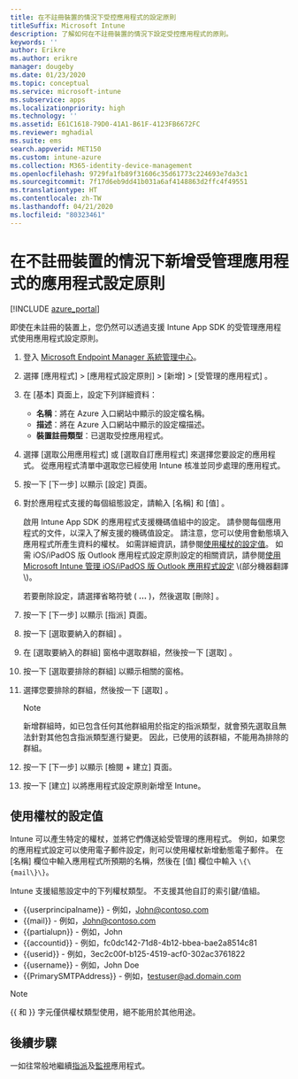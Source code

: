```yaml
---
title: 在不註冊裝置的情況下受控應用程式的設定原則
titleSuffix: Microsoft Intune
description: 了解如何在不註冊裝置的情況下設定受控應用程式的原則。
keywords: ''
author: Erikre
ms.author: erikre
manager: dougeby
ms.date: 01/23/2020
ms.topic: conceptual
ms.service: microsoft-intune
ms.subservice: apps
ms.localizationpriority: high
ms.technology: ''
ms.assetid: E61C1618-79D0-41A1-B61F-4123FB6672FC
ms.reviewer: mghadial
ms.suite: ems
search.appverid: MET150
ms.custom: intune-azure
ms.collection: M365-identity-device-management
ms.openlocfilehash: 9729fa1fb89f31606c35d61773c224693e7da3c1
ms.sourcegitcommit: 7f17d6eb9dd41b031a6af4148863d2ffc4f49551
ms.translationtype: HT
ms.contentlocale: zh-TW
ms.lasthandoff: 04/21/2020
ms.locfileid: "80323461"
---
```

# <a name="add-app-configuration-policies-for-managed-apps-without-device-enrollment"></a>在不註冊裝置的情況下新增受管理應用程式的應用程式設定原則

[!INCLUDE [azure_portal](../includes/azure_portal.md)]

即使在未註冊的裝置上，您仍然可以透過支援 Intune App SDK 的受管理應用程式使用應用程式設定原則。 

1. 登入 [Microsoft Endpoint Manager 系統管理中心](https://go.microsoft.com/fwlink/?linkid=2109431)。
2. 選擇 [應用程式]   > [應用程式設定原則]   > [新增]   > [受管理的應用程式]  。
3. 在 [基本]  頁面上，設定下列詳細資料：
    - **名稱**：將在 Azure 入口網站中顯示的設定檔名稱。
    - **描述**：將在 Azure 入口網站中顯示的設定檔描述。
    - **裝置註冊類型**：已選取受控應用程式。
4. 選擇 [選取公用應用程式]  或 [選取自訂應用程式]  來選擇您要設定的應用程式。 從應用程式清單中選取您已經使用 Intune 核准並同步處理的應用程式。
5. 按一下 [下一步]  以顯示 [設定]  頁面。
6. 對於應用程式支援的每個組態設定，請輸入 [名稱]  和 [值]  。 

   啟用 Intune App SDK 的應用程式支援機碼值組中的設定。 請參閱每個應用程式的文件，以深入了解支援的機碼值設定。 請注意，您可以使用會動態填入應用程式所產生資料的權杖。 如需詳細資訊，請參閱[使用權杖的設定值](app-configuration-policies-managed-app.md#configuration-values-for-using-tokens)。 如需 iOS/iPadOS 版 Outlook 應用程式設定原則設定的相關資訊，請參閱[使用 Microsoft Intune 管理 iOS/iPadOS 版 Outlook 應用程式設定](https://technet.microsoft.com/library/mt813789(v=exchg.150).aspx) \(部分機器翻譯\)。

    若要刪除設定，請選擇省略符號 ( **...** )，然後選取 [刪除]  。  

7. 按一下 [下一步]  以顯示 [指派]  頁面。
8. 按一下 [選取要納入的群組]  。
9. 在 [選取要納入的群組]  窗格中選取群組，然後按一下 [選取]  。
10. 按一下 [選取要排除的群組]  以顯示相關的窗格。
11. 選擇您要排除的群組，然後按一下 [選取]  。

    >[!NOTE]
    >新增群組時，如已包含任何其他群組用於指定的指派類型，就會預先選取且無法針對其他包含指派類型進行變更。 因此，已使用的該群組，不能用為排除的群組。

12. 按一下 [下一步]  以顯示 [檢閱 + 建立]  頁面。
13. 按一下 [建立]  以將應用程式設定原則新增至 Intune。

## <a name="configuration-values-for-using-tokens"></a>使用權杖的設定值

Intune 可以產生特定的權杖，並將它們傳送給受管理的應用程式。 例如，如果您的應用程式設定可以使用電子郵件設定，則可以使用權杖新增動態電子郵件。 在 [名稱]  欄位中輸入應用程式所預期的名稱，然後在 [值]  欄位中輸入 `\{\{mail\}\}`。

Intune 支援組態設定中的下列權杖類型。 不支援其他自訂的索引鍵/值組。

- \{\{userprincipalname\}\} - 例如，John@contoso.com
- \{\{mail\}\} - 例如，John@contoso.com
- \{\{partialupn\}\} - 例如，John
- \{\{accountid\}\} - 例如，fc0dc142-71d8-4b12-bbea-bae2a8514c81
- \{\{userid\}\} - 例如，3ec2c00f-b125-4519-acf0-302ac3761822
- \{\{username\}\} - 例如，John Doe
- \{\{PrimarySMTPAddress\}\} - 例如，testuser@ad.domain.com

> [!Note]  
> \{\{ 和 \}\} 字元僅供權杖類型使用，絕不能用於其他用途。

## <a name="next-steps"></a>後續步驟

一如往常般地繼續[指派](apps-deploy.md)及[監視](apps-monitor.md)應用程式。

